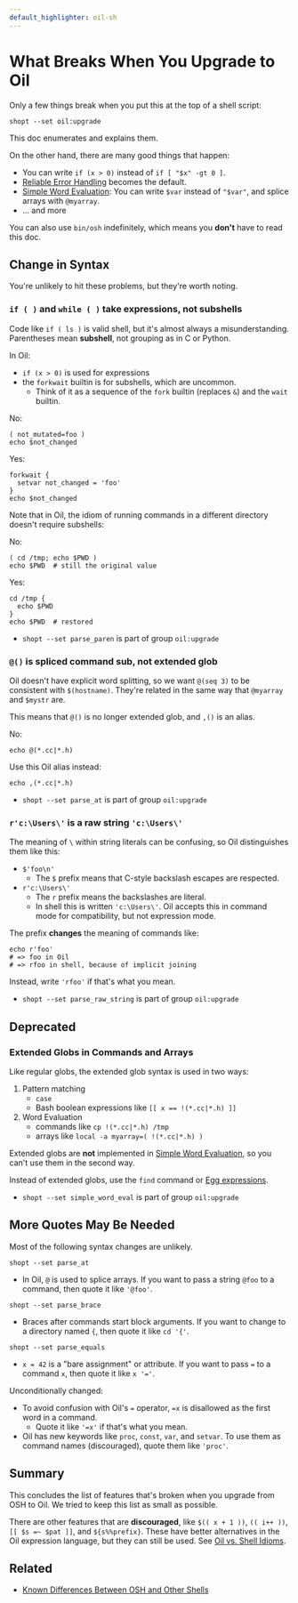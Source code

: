 ```yaml
---
default_highlighter: oil-sh
---
```


What Breaks When You Upgrade to Oil
===================================

Only a few things break when you put this at the top of a shell script:

    shopt --set oil:upgrade

This doc enumerates and explains them.

On the other hand, there are many good things that happen:

- You can write `if (x > 0)` instead of `if [ "$x" -gt 0 ]`.
- [Reliable Error Handling](error-handling.html) becomes the default.
- [Simple Word Evaluation](simple-word-eval.html): You can write `$var` instead
  of `"$var"`, and splice arrays with `@myarray`.
- ... and more

You can also use `bin/osh` indefinitely, which means you **don't** have to read
this doc.

<div id="toc">
</div>

## Change in Syntax

You're unlikely to hit these problems, but they're worth noting.

### `if ( )` and `while ( )` take expressions, not subshells

Code like `if ( ls )` is valid shell, but it's almost always a
misunderstanding.  Parentheses mean **subshell**, not grouping as in C or
Python.

In Oil:

- `if (x > 0)` is used for expressions
- the `forkwait` builtin is for subshells, which are uncommon.  
  - Think of it as a sequence of the `fork` builtin (replaces `&`) and the
    `wait` builtin.

No:

    ( not_mutated=foo )
    echo $not_changed

Yes:

    forkwait {
      setvar not_changed = 'foo'
    }
    echo $not_changed

Note that in Oil, the idiom of running commands in a different directory
doesn't require subshells:

No:

    ( cd /tmp; echo $PWD )
    echo $PWD  # still the original value

Yes:

    cd /tmp {
      echo $PWD 
    }
    echo $PWD  # restored


- `shopt --set parse_paren` is part of group `oil:upgrade`

### `@()` is spliced command sub, not extended glob 

Oil doesn't have explicit word splitting, so we want `@(seq 3)` to be
consistent with `$(hostname)`.  They're related in the same way that `@myarray`
and `$mystr` are.

This means that `@()` is no longer extended glob, and `,()` is an alias.

No:

    echo @(*.cc|*.h)

Use this Oil alias instead:

    echo ,(*.cc|*.h)

- `shopt --set parse_at` is part of group `oil:upgrade`

### `r'c:\Users\'` is a raw string `'c:\Users\'`

The meaning of `\` within string literals can be confusing, so Oil
distinguishes them like this:

- `$'foo\n'` 
  - The `$` prefix means that C-style backslash escapes are respected.
- `r'c:\Users\'` 
  - The `r` prefix means the backslashes are literal.
  - In shell this is written `'c:\Users\'`.  Oil accepts this in command mode
    for compatibility, but not expression mode.

The prefix **changes** the meaning of commands like:

    echo r'foo'
    # => foo in Oil
    # => rfoo in shell, because of implicit joining

Instead, write `'rfoo'` if that's what you mean.

- `shopt --set parse_raw_string` is part of group `oil:upgrade`

## Deprecated

### Extended Globs in Commands and Arrays

Like regular globs, the extended glob syntax is used in two ways:

1. Pattern matching 
   - `case` 
   - Bash boolean expressions like `[[ x == !(*.cc|*.h) ]]`
2. Word Evaluation
   - commands like `cp !(*.cc|*.h) /tmp`
   - arrays like `local -a myarray=( !(*.cc|*.h) )`

Extended globs are **not** implemented in [Simple Word
Evaluation](simple-word-eval.html), so you can't use them in the second way.

Instead of extended globs, use the `find` command or [Egg
expressions](eggex.html).

- `shopt --set simple_word_eval` is part of group `oil:upgrade`

## More Quotes May Be Needed

Most of the following syntax changes are unlikely.

`shopt --set parse_at`

- In Oil, `@` is used to splice arrays.  If you want to pass a string `@foo` to
  a command, then quote it like `'@foo'`.

`shopt --set parse_brace`

- Braces after commands start block arguments.  If you want to change to a
  directory named `{`, then quote it like `cd '{'`.

`shopt --set parse_equals`

- `x = 42` is a "bare assignment" or attribute.  If you want to pass `=` to a
  command `x`, then quote it like `x '='`.

Unconditionally changed:

- To avoid confusion with Oil's `=` operator, `=x` is disallowed as the first
  word in a command.
  - Quote it like `'=x'` if that's what you mean.
- Oil has new keywords like `proc`, `const`, `var`, and `setvar`.  To
  use them as command names (discouraged), quote them like `'proc'`.

## Summary

This concludes the list of features that's broken when you upgrade from OSH to
Oil.  We tried to keep this list as small as possible.

There are other features that are **discouraged**, like `$(( x + 1 ))`, `(( i++
))`, `[[ $s =~ $pat ]]`, and `${s%%prefix}`.  These have better alternatives in
the Oil expression language, but they can still be used.  See [Oil vs. Shell
Idioms](idioms.html).

## Related

- [Known Differences Between OSH and Other Shells](known-differences.html)


